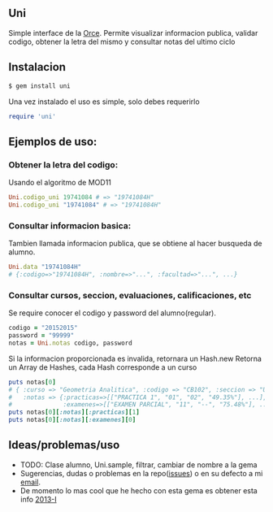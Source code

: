 ## Uni
Simple interface de la [Orce](http://www.orce.uni.edu.pe/).
Permite visualizar informacion publica, validar codigo, obtener la letra del mismo y consultar notas del ultimo ciclo
## Instalacion
```bash
$ gem install uni
```
Una vez instalado el uso es simple, solo debes requerirlo
```ruby
require 'uni'
```
## Ejemplos de uso:
### Obtener la letra del codigo:
Usando el algoritmo de MOD11
```ruby
Uni.codigo_uni 19741084 # => "19741084H"
Uni.codigo_uni "19741084" # => "19741084H"
```
<!---
De ser necesario un calculo de la letra mas rapido, usar fast_uni, pero antes se debe invocar a initialize en la constante 'Uni'
```ruby
Uni.initialize
Uni.fast_uni 19741084 # => "19741084H"
```
--->
### Consultar informacion basica:
Tambien llamada informacion publica, que se obtiene al hacer busqueda de alumno.
```ruby
Uni.data "19741084H"
# {:codigo=>"19741084H", :nombre=>"...", :facultad=>"...", ...}
```
### Consultar cursos, seccion, evaluaciones, calificaciones, etc
Se require conocer el codigo y password del alumno(regular).
```ruby
codigo = "20152015"
password = "99999" 
notas = Uni.notas codigo, password
```
Si la informacion proporcionada es invalida, retornara un Hash.new
Retorna un Array de Hashes, cada Hash corresponde a un curso
```ruby
puts notas[0]
# { :curso => "Geometria Analitica", :codigo => "CB102", :seccion => "U",
#   :notas => {:practicas=>[["PRACTICA 1", "01", "02", "49.35%"], ...],
#              :examenes=>[["EXAMEN PARCIAL", "11", "--", "75.48%"], ...]}}
puts notas[0][:notas][:practicas][1]
puts notas[0][:notas][:examenes][0]
```
## Ideas/problemas/uso
* TODO: Clase alumno, Uni.sample, filtrar, cambiar de nombre a la gema
* Sugerencias, dudas o problemas en la repo([issues](https://github.com/cxrlospxndo/uni/issues)) o en su defecto a mi [email](mailto:cxrlospxndo@gmail.com).
* De momento lo mas cool que he hecho con esta gema es obtener esta info [2013-I](http://goo.gl/hqNKI)
